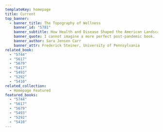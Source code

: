 ```yaml
---
templateKey: homepage
title: Current
top_banner:
  - banner_title: The Topography of Wellness
    banner_id: "5781"
    banner_subtitle: How Health and Disease Shaped the American Landscape
    banner_quote: I cannot imagine a more perfect post-pandemic book.
    banner_author: Sara Jensen Carr
    banner_attr: Frederick Steiner, University of Pennsylvania
related_book:
  - "5744"
  - "5617"
  - "5679"
  - "5417"
  - "5493"
  - "5292"
  - "5410"
related_collection:
  - Homepage Featured
featured_books:
  - "5744"
  - "5617"
  - "5679"
  - "5493"
  - "5292"
  - "5410"
---
```

